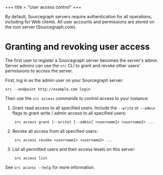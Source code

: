 +++
title = "User access control"
+++

By default, Sourcegraph servers require authentication for all
operations, including for Web clients. All user accounts and
permissions are stored on the root server (Sourcegraph.com).

# Granting and revoking user access

The first user to register a Sourcegraph server becomes the server's
admin. Server admins can use the `src` CLI to grant and revoke other
users' permissions to access the server.

First, log in as the admin user on your Sourcegraph server:

	src --endpoint http://example.com login

Then use the `src access` commands to control access to your instance:

1. Grant read access to all specified users.
   Include the `--write` or `--admin` flags to grant write / admin access to
   all specified users:

		src access grant [--write] [--admin] <username1> <username2> ...


2. Revoke all access from all specified users:

		src access revoke <username1> <username2> ...

3. List all permitted users and their access levels on this server:

		src access list

See `src access --help` for more information.
